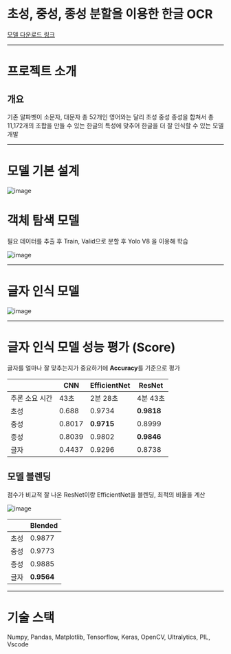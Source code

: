 # 초성, 중성, 종성 분할을 이용한 한글 OCR

[모델 다운로드 링크](https://drive.google.com/file/d/1Xd1Q7TPN8U3soJUOE9ugLOHjlJlF4RBq/view?usp=drive_link)

---

# 프로젝트 소개

## 개요

기존 알파벳이 소문자, 대문자 총 52개인 영어와는 달리 초성 중성 종성을 합쳐서 총 11,172개의 조합을 만들 수 있는 한글의 특성에 맞추어 한글을 더 잘 인식할 수 있는 모델 개발

---

# 모델 기본 설계
![image](https://github.com/braveveigar/hangeul_ocr/assets/139527827/53b6be1d-cded-49ba-be09-60deb569a595)

# 객체 탐색 모델

필요 데이터를 추출 후 Train, Valid으로 분할 후 Yolo V8 을 이용해 학습

![image](https://github.com/braveveigar/hangeul_ocr/assets/139527827/77a65dd7-c051-44a5-baf8-71ca37e45ae1)

---

# 글자 인식 모델

![image](https://github.com/braveveigar/hangeul_ocr/assets/139527827/c38236dc-b77f-4938-8865-efdbecb715cc)


---

# 글자 인식 모델 성능 평가 (Score)

글자를 얼마나 잘 맞추는지가 중요하기에 **Accuracy**를 기준으로 평가

|  | CNN | EfficientNet | ResNet |
| --- | --- | --- | --- |
| 추론 소요 시간 | 43초 | 2분 28초 | 4분 43초 |
| 초성 | 0.688 | 0.9734 | **0.9818** |
| 중성 | 0.8017 | **0.9715** | 0.8999 |
| 종성 | 0.8039 | 0.9802 | **0.9846** |
| 글자 | 0.4437 | 0.9296 | 0.8738 |

## 모델 블렌딩

점수가 비교적 잘 나온 ResNet이랑 EfficientNet을 블렌딩, 최적의 비율을 계산

![image](https://github.com/braveveigar/hangeul_ocr/assets/139527827/db770467-3179-44bb-bd13-6d34c347fc47)


|  | Blended |
| --- | --- |
| 초성 | 0.9877 |
| 중성 | 0.9773 |
| 종성 | 0.9885 |
| 글자 | **0.9564** |

---


# 기술 스택

Numpy, Pandas, Matplotlib, Tensorflow, Keras, OpenCV, Ultralytics, PIL, Vscode
